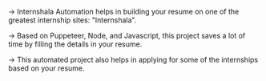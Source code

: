 -> Internshala Automation helps in building your resume on one of the greatest internship sites: "Internshala".


-> Based on Puppeteer, Node, and Javascript, this project saves a lot of time by filling the details in your resume.


-> This automated project also helps in applying for some of the internships based on your resume.
